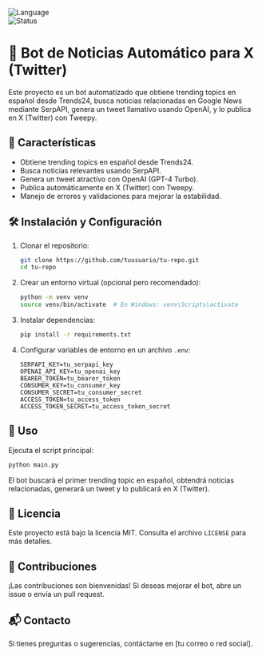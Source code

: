 ![Language](https://img.shields.io/badge/language-Python-blue)  
![Status](https://img.shields.io/badge/status-inprogress-green)  

# 🚀 Bot de Noticias Automático para X (Twitter)

Este proyecto es un bot automatizado que obtiene trending topics en español desde Trends24, busca noticias relacionadas en Google News mediante SerpAPI, genera un tweet llamativo usando OpenAI, y lo publica en X (Twitter) con Tweepy.

## 📌 Características
- Obtiene trending topics en español desde Trends24.
- Busca noticias relevantes usando SerpAPI.
- Genera un tweet atractivo con OpenAI (GPT-4 Turbo).
- Publica automáticamente en X (Twitter) con Tweepy.
- Manejo de errores y validaciones para mejorar la estabilidad.

## 🛠️ Instalación y Configuración
1. Clonar el repositorio:
   ```bash
   git clone https://github.com/tuusuario/tu-repo.git
   cd tu-repo
   ```
2. Crear un entorno virtual (opcional pero recomendado):
   ```bash
   python -m venv venv
   source venv/bin/activate  # En Windows: venv\Scripts\activate
   ```
3. Instalar dependencias:
   ```bash
   pip install -r requirements.txt
   ```
4. Configurar variables de entorno en un archivo `.env`:
   ```env
   SERPAPI_KEY=tu_serpapi_key
   OPENAI_API_KEY=tu_openai_key
   BEARER_TOKEN=tu_bearer_token
   CONSUMER_KEY=tu_consumer_key
   CONSUMER_SECRET=tu_consumer_secret
   ACCESS_TOKEN=tu_access_token
   ACCESS_TOKEN_SECRET=tu_access_token_secret
   ```

## 🚀 Uso
Ejecuta el script principal:
```bash
python main.py
```
El bot buscará el primer trending topic en español, obtendrá noticias relacionadas, generará un tweet y lo publicará en X (Twitter).

## 📜 Licencia
Este proyecto está bajo la licencia MIT. Consulta el archivo `LICENSE` para más detalles.

## 🤝 Contribuciones
¡Las contribuciones son bienvenidas! Si deseas mejorar el bot, abre un issue o envía un pull request.

## 📬 Contacto
Si tienes preguntas o sugerencias, contáctame en [tu correo o red social].

